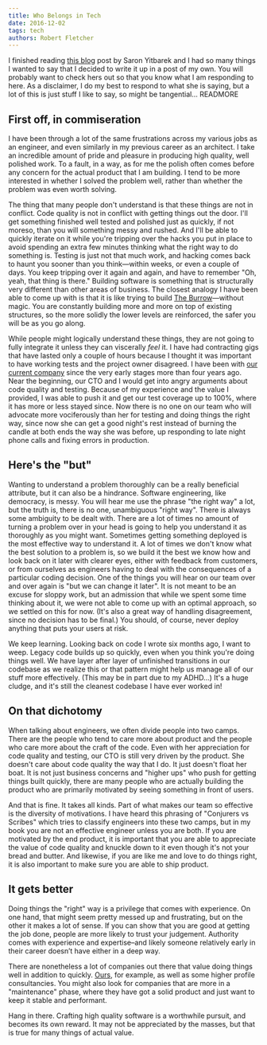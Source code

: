 ```yaml
---
title: Who Belongs in Tech
date: 2016-12-02
tags: tech
authors: Robert Fletcher
---
```


I finished reading [this blog][saron-post] post by Saron Yitbarek and I had so
many things I wanted to say that I decided to write it up in a post of my own.
You will probably want to check hers out so that you know what I am responding
to here. As a disclaimer, I do my best to respond to what she is
saying, but a lot of this is just stuff I like to say, so might be
tangential... READMORE

First off, in commiseration
---------------------------

I have been through a lot of the same frustrations across my various jobs as an
engineer, and even similarly in my previous career as an architect. I take an
incredible amount of pride and pleasure in producing high quality, well
polished work. To a fault, in a way, as for me the polish often comes before
any concern for the actual product that I am building. I tend to be more
interested in whether I solved the problem well, rather than whether the
problem was even worth solving.

The thing that many people don't understand is that these things are not in
conflict. Code quality is not in conflict with getting things out the door.
I'll get something finished well tested and polished just as quickly, if not
moreso, than you will something messy and rushed. And I'll be able to quickly
iterate on it while you're tripping over the hacks you put in place to avoid
spending an extra few minutes thinking what the right way to do something is.
Testing is just not that much work, and hacking comes back to haunt you sooner
than you think—within weeks, or even a couple of days. You keep tripping over
it again and again, and have to remember "Oh, yeah, that thing is there."
Building software is something that is structurally very different than other
areas of business. The closest analogy I have been able to come up with is that
it is like trying to build [The Burrow][the-burrow]—without magic. You are
constantly building more and more on top of existing structures, so the more
solidly the lower levels are reinforced, the safer you will be as you go along.

While people might logically understand these things, they are not going to
fully integrate it unless they can viscerally *feel* it. I have had contracting
gigs that have lasted only a couple of hours because I thought it was important
to have working tests and the project owner disagreed. I have been with [our
current company][chalk] since the very early stages more than four years ago.
Near the beginning, our CTO and I would get into angry arguments about code
quality and testing. Because of my experience and the value I provided, I was
able to push it and get our test coverage up to 100%, where it has more or less
stayed since. Now there is no one on our team who will advocate more
vociferously than her for testing and doing things the right way, since now she
can get a good night's rest instead of burning the candle at both ends the way
she was before, up responding to late night phone calls and fixing errors in
production.

Here's the "but"
----------------

Wanting to understand a problem thoroughly can be a really beneficial
attribute, but it can also be a hindrance. Software engineering, like
democracy, is messy. You will hear me use the phrase "the right way" a lot, but
the truth is, there is no one, unambiguous "right way". There is always some
ambiguity to be dealt with. There are a lot of times no amount of turning a
problem over in your head is going to help you understand it as thoroughly as
you might want. Sometimes getting something deployed is the most effective way
to understand it. A lot of times we don't know what the best solution to a
problem is, so we build it the best we know how and look back on it later with
clearer eyes, either with feedback from customers, or from ourselves as
engineers having to deal with the consequences of a particular coding decision.
One of the things you will hear on our team over and over again is "but we can
change it later". It is not meant to be an excuse for sloppy work, but an
admission that while we spent some time thinking about it, we were not able to
come up with an optimal approach, so we settled on this for now. (It's also a
great way of handling disagreement, since no decision has to be final.) You
should, of course, never deploy anything that puts your users at risk.

We keep learning. Looking back on code I wrote six months ago, I want to weep.
Legacy code builds up so quickly, even when you think you're doing things well.
We have layer after layer of unfinished transitions in our codebase as we
realize this or that pattern might help us manage all of our stuff more
effectively. (This may be in part due to my ADHD...) It's a huge cludge, and
it's still the cleanest codebase I have ever worked in!

On that dichotomy
-----------------

When talking about engineers, we often divide people into two camps. There are
the people who tend to care more about product and the people who care more
about the craft of the code. Even with her appreciation for code quality and
testing, our CTO is still very driven by the product. She doesn't care about
code quality the way that I do. It just doesn't float her boat. It is not just
business concerns and "higher ups" who push for getting things built quickly,
there are many people who are actually building the product who are primarily
motivated by seeing something in front of users.

And that is fine. It takes all kinds. Part of what makes our team so effective
is the diversity of motivations. I have heard this phrasing of "Conjurers vs
Scribes" which tries to classify engineers into these two camps, but in my book
you are not an effective engineer unless you are both. If you are motivated by
the end product, it is important that you are able to appreciate the value of
code quality and knuckle down to it even though it's not your bread and butter.
And likewise, if you are like me and love to do things right, it is also
important to make sure you are able to ship product.

It gets better
--------------

Doing things the "right" way is a privilege that comes with experience. On one
hand, that might seem pretty messed up and frustrating, but on the other it
makes a lot of sense. If you can show that you are good at getting the job
done, people are more likely to trust your judgement. Authority comes with
experience and expertise–and likely someone relatively early in their career
doesn’t have either in a deep way.

There are nonetheless a lot of companies out there that value doing things well
in addition to quickly. [Ours][chalk], for example, as well as some higher
profile consultancies. You might also look for companies that are more in a
"maintenance" phase, where they have got a solid product and just want to keep
it stable and performant.

Hang in there. Crafting high quality software is a worthwhile pursuit, and
becomes its own reward. It may not be appreciated by the masses, but that is
true for many things of actual value.

[saron-post]: https://medium.com/startup-grind/i-dont-belong-in-tech-3d73d8fd6f34#.2sy7sm31m
[the-burrow]: http://www.themeparktourist.com/sites/default/files/u10837/Character_Article/Things_Learned/Universal/Theburrowlongshot.jpg
[chalk]: https://www.chalkschools.com/
